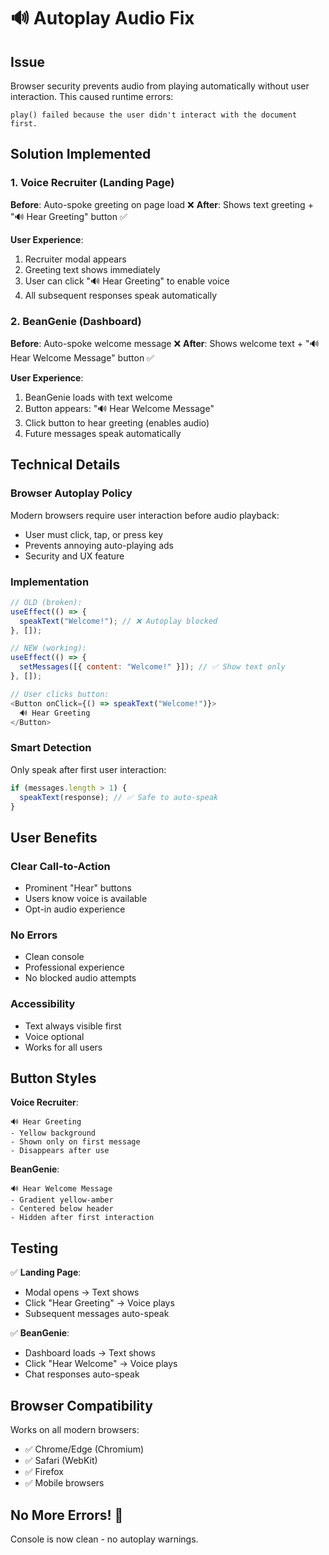 # 🔊 Autoplay Audio Fix

## Issue
Browser security prevents audio from playing automatically without user interaction. This caused runtime errors:
```
play() failed because the user didn't interact with the document first.
```

## Solution Implemented

### 1. Voice Recruiter (Landing Page)
**Before**: Auto-spoke greeting on page load ❌
**After**: Shows text greeting + "🔊 Hear Greeting" button ✅

**User Experience**:
1. Recruiter modal appears
2. Greeting text shows immediately
3. User can click "🔊 Hear Greeting" to enable voice
4. All subsequent responses speak automatically

### 2. BeanGenie (Dashboard)
**Before**: Auto-spoke welcome message ❌
**After**: Shows welcome text + "🔊 Hear Welcome Message" button ✅

**User Experience**:
1. BeanGenie loads with text welcome
2. Button appears: "🔊 Hear Welcome Message"
3. Click button to hear greeting (enables audio)
4. Future messages speak automatically

## Technical Details

### Browser Autoplay Policy
Modern browsers require user interaction before audio playback:
- User must click, tap, or press key
- Prevents annoying auto-playing ads
- Security and UX feature

### Implementation
```javascript
// OLD (broken):
useEffect(() => {
  speakText("Welcome!"); // ❌ Autoplay blocked
}, []);

// NEW (working):
useEffect(() => {
  setMessages([{ content: "Welcome!" }]); // ✅ Show text only
}, []);

// User clicks button:
<Button onClick={() => speakText("Welcome!")}>
  🔊 Hear Greeting
</Button>
```

### Smart Detection
Only speak after first user interaction:
```javascript
if (messages.length > 1) {
  speakText(response); // ✅ Safe to auto-speak
}
```

## User Benefits

### Clear Call-to-Action
- Prominent "Hear" buttons
- Users know voice is available
- Opt-in audio experience

### No Errors
- Clean console
- Professional experience
- No blocked audio attempts

### Accessibility
- Text always visible first
- Voice optional
- Works for all users

## Button Styles

**Voice Recruiter**:
```
🔊 Hear Greeting
- Yellow background
- Shown only on first message
- Disappears after use
```

**BeanGenie**:
```
🔊 Hear Welcome Message
- Gradient yellow-amber
- Centered below header
- Hidden after first interaction
```

## Testing

✅ **Landing Page**: 
- Modal opens → Text shows
- Click "Hear Greeting" → Voice plays
- Subsequent messages auto-speak

✅ **BeanGenie**:
- Dashboard loads → Text shows
- Click "Hear Welcome" → Voice plays
- Chat responses auto-speak

## Browser Compatibility

Works on all modern browsers:
- ✅ Chrome/Edge (Chromium)
- ✅ Safari (WebKit)
- ✅ Firefox
- ✅ Mobile browsers

## No More Errors! 🎉

Console is now clean - no autoplay warnings.
